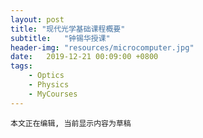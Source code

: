 ```yaml
---
layout: post
title: "现代光学基础课程概要"
subtitle:   "钟锡华授课"
header-img: "resources/microcomputer.jpg"
date:   2019-12-21 00:09:00 +0800
tags:
    - Optics
    - Physics
    - MyCourses
---
```


`本文正在编辑, 当前显示内容为草稿`
